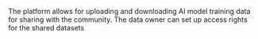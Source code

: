 The platform allows for uploading and downloading AI model training data for sharing with the community. The data owner can set up access rights for the shared datasets